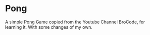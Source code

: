 # Pong
A simple Pong Game copied from the Youtube Channel BroCode, for learning it. With some changes of my own. 
